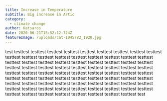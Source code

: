 ```yaml
---
title: Increase in Temperature
subtitle: Big increase in Artic
category:
  - climate change
author: Katsaros
date: 2020-06-21T15:52:12.724Z
featureImage: /uploads/cat-1045782_1920.jpg
---
```

test testtest testtest testtest testtest testtest testtest testtest testtest testtest testtest testtest testtest testtest testtest testtest testtest testtest testtest testtest testtest testtest testtest testtest testtest testtest testtest testtest testtest testtest testtest testtest testtest testtest testtest testtest testtest testtest testtest testtest testtest testtest testtest testtest testtest testtest testtest testtest testtest testtest testtest testtest testtest testtest testtest testtest testtest testtest testtest testtest testtest testtest testtest testtest testtest testtest testtest testtest testtest testtest testtest testtest testtest testtest testtest testtest testtest testtest testtest testtest testtest test